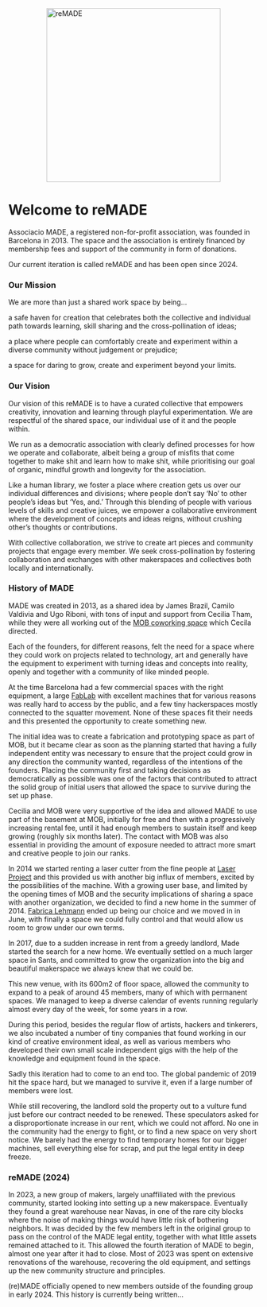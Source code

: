 <img src="../images/remade-logo.svg" alt="reMADE" width="350" style="display:block; margin-inline:auto;"/>

# Welcome to reMADE

Associacio MADE, a registered non-for-profit association, was founded in Barcelona in 2013\. The space and the association is entirely financed by membership fees and support of the community in form of donations.

Our current iteration is called reMADE and has been open since 2024.

### Our Mission

We are more than just a shared work space by being…

a safe haven for creation that celebrates both the collective and individual path towards learning, skill sharing and the cross-pollination of ideas;

a place where people can comfortably create and experiment within a diverse community without judgement or prejudice;

a space for daring to grow, create and experiment beyond your limits.

### Our Vision

Our vision of this reMADE is to have a curated collective that empowers creativity, innovation and learning through playful experimentation. We are respectful of the shared space, our individual use of it and the people within.

We run as a democratic association with clearly defined processes for how we operate and collaborate, albeit being a group of misfits that come together to make shit and learn how to make shit, while prioritising our goal of organic, mindful growth and longevity for the association.

Like a human library, we foster a place where creation gets us over our individual differences and divisions; where people don’t say ‘No’ to other people’s ideas but ‘Yes, and.’ Through this blending of people with various levels of skills and creative juices, we empower a collaborative environment where the development of concepts and ideas reigns, without crushing other’s thoughts or contributions.

With collective collaboration, we strive to create art pieces and community projects that engage every member. We seek cross-pollination by fostering collaboration and exchanges with other makerspaces and collectives both locally and internationally.

### History of MADE

MADE was created in 2013, as a shared idea by James Brazil, Camilo Valdivia and Ugo Riboni, with tons of input and support from Cecilia Tham, while they were all working out of the [MOB coworking space](https://mob-barcelona.com/) which Cecila directed.

Each of the founders, for different reasons, felt the need for a space where they could work on projects related to technology, art and generally have the equipment to experiment with turning ideas and concepts into reality, openly and together with a community of like minded people.

At the time Barcelona had a few commercial spaces with the right equipment, a large [FabLab](https://fablabbcn.org) with excellent machines that for various reasons was really hard to access by the public, and a few tiny hackerspaces mostly connected to the squatter movement. None of these spaces fit their needs and this presented the opportunity to create something new.

The initial idea was to create a fabrication and prototyping space as part of MOB, but it became clear as soon as the planning started that having a fully independent entity was necessary to ensure that the project could grow in any direction the community wanted, regardless of the intentions of the founders. Placing the community first and taking decisions as democratically as possible was one of the factors that contributed to attract the solid group of initial users that allowed the space to survive during the set up phase.

Cecilia and MOB were very supportive of the idea and allowed MADE to use part of the basement at MOB, initially for free and then with a progressively increasing rental fee, until it had enough members to sustain itself and keep growing (roughly six months later). The contact with MOB was also essential in providing the amount of exposure needed to attract more smart and creative people to join our ranks.

In 2014 we started renting a laser cutter from the fine people at [Laser Project](https://www.laserproject.es/) and this provided us with another big influx of members, excited by the possibilities of the machine. With a growing user base, and limited by the opening times of MOB and the security implications of sharing a space with another organization, we decided to find a new home in the summer of 2014\. [Fabrica Lehmann](https://www.fabricalehmann.barcelona/) ended up being our choice and we moved in in June, with finally a space we could fully control and that would allow us room to grow under our own terms.

In 2017, due to a sudden increase in rent from a greedy landlord, Made started the search for a new home. 
We eventually settled on a much larger space in Sants, and committed to grow the organization into the big and beautiful makerspace we always knew that we could be.

This new venue, with its 600m2 of floor space, allowed the community to expand to a peak of around 45 members, many of which with permanent spaces.
We managed to keep a diverse calendar of events running regularly almost every day of the week, for some years in a row.

During this period, besides the regular flow of artists, hackers and tinkerers, we also incubated a number of tiny companies that found working in our kind of creative environment ideal, as well as various members who developed their own small scale independent gigs with the help of the knowledge and equipment found in the space.

Sadly this iteration had to come to an end too. The global pandemic of 2019 hit the space hard, but we managed to survive it, even if a large number of members were lost.

While still recovering, the landlord sold the property out to a vulture fund just before our contract needed to be renewed. These speculators asked for a disproportionate increase in our rent, which we could not afford. No one in the community had the energy to fight, or to find a new space on very short notice. 
We barely had the energy to find temporary homes for our bigger machines, sell everything else for scrap, and put the legal entity in deep freeze.

### reMADE (2024)

In 2023, a new group of makers, largely unaffiliated with the previous community, started looking into setting up a new makerspace.
Eventually they found a great warehouse near Navas, in one of the rare city blocks where the noise of making things would have little risk of bothering neighbors.
It was decided by the few members left in the original group to pass on the control of the MADE legal entity, together with what little assets remained attached to it.
This allowed the fourth iteration of MADE to begin, almost one year after it had to close.
Most of 2023 was spent on extensive renovations of the warehouse, recovering the old equipment, and settings up the new community structure and principles.

(re)MADE officially opened to new members outside of the founding group in early 2024.
This history is currently being written… 
